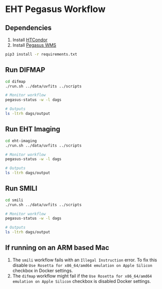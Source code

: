 # EHT Pegasus Workflow

## Dependencies

1. Install [HTCondor](https://htcondor.readthedocs.io/en/latest/getting-htcondor/)
1. Install [Pegasus WMS](https://pegasus.isi.edu/documentation/user-guide/installation.html)

```sh
pip3 install -r requirements.txt
```

## Run DIFMAP

```sh
cd difmap
./run.sh ../data/uvfits ../scripts

# Monitor workflow
pegasus-status -w -l dags

# Outputs
ls -ltrh dags/output
```

## Run EHT Imaging

```sh
cd eht-imaging
./run.sh ../data/uvfits ../scripts

# Monitor workflow
pegasus-status -w -l dags

# Outputs
ls -ltrh dags/output
```

## Run SMILI

```sh
cd smili
./run.sh ../data/uvfits ../scripts

# Monitor workflow
pegasus-status -w -l dags

# Outputs
ls -ltrh dags/output
```

## If running on an ARM based Mac

1. The `smili` workflow fails with an `Illegal Instruction` error. To fix this disable `Use Rosetta for x86_64/amd64 emulation on Apple Silicon` checkbox in Docker settings.
1. The `difmap` workflow might fail if the `Use Rosetta for x86_64/amd64 emulation on Apple Silicon` checkbox is disabled Docker settings.
